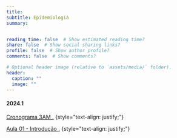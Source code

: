 ```yaml
---
title: 
subtitle: Epidemiologia
summary: 


reading_time: false  # Show estimated reading time?
share: false  # Show social sharing links?
profile: false  # Show author profile?
comments: false  # Show comments?

# Optional header image (relative to `assets/media/` folder).
header:
  caption: ""
  image: ""
---
```


#### **2024.1**

<a href="https://docs.google.com/document/d/1kMoOeMhSxI57Vz0UmFDLtaVmL5dGW3nk/edit?usp=sharing&ouid=105922777432800571653&rtpof=true&sd=true"> Cronograma 3AM .</a>
{style="text-align: justify;"}

<a href="https://drive.google.com/file/d/1e5gr-jqL32mW9Alf3atX7vQux4ER9bWv/view?usp=sharing"> Aula 01 - Introdução .</a>
{style="text-align: justify;"}
